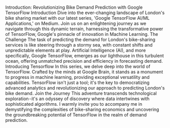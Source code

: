 Introduction: Revolutionizing Bike Demand Prediction with Google TensorFlow
Introduction
Dive into the ever-changing landscape of London's bike sharing market with our latest series, 'Google TensorFlow AI/ML Applications,' on Medium. Join us on an enlightening journey as we navigate through this dynamic terrain, harnessing the transformative power of TensorFlow, Google's pinnacle of innovation in Machine Learning.
The Challenge
The task of predicting the demand for London's bike-sharing services is like steering through a stormy sea, with constant shifts and unpredictable elements at play. Artificial Intelligence (AI), and more specifically, Google TensorFlow, emerges as our lighthouse in this turbulent ocean, offering unmatched precision and efficiency in forecasting demand.
Introducing Tensorflow
In this series, we delve deep into the world of TensorFlow. Crafted by the minds at Google Brain, it stands as a monument to progress in machine learning, providing exceptional versatility and capabilities. TensorFlow isn't just a tool; it's the key to democratizing advanced analytics and revolutionizing our approach to predicting London's bike demand.
Join the Journey
This adventure transcends technological exploration - it's an odyssey of discovery where data intertwines with sophisticated algorithms. I warmly invite you to accompany me in demystifying the complexities of bike-sharing economics and uncovering the groundbreaking potential of TensorFlow in the realm of demand prediction.
